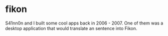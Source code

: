 # fikon

S41nn0n and I built some cool apps back in 2006 - 2007.
One of them was a desktop application that would translate an sentence into Fikon.
